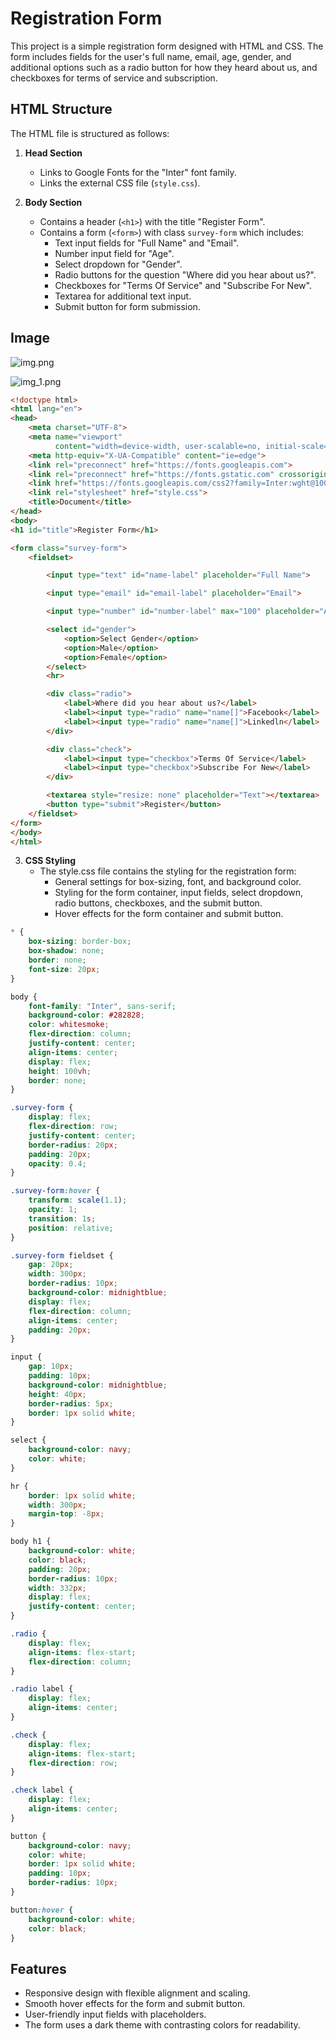 # Registration Form

This project is a simple registration form designed with HTML and CSS. The form includes fields for the user's full name, email, age, gender, and additional options such as a radio button for how they heard about us, and checkboxes for terms of service and subscription.


## HTML Structure

The HTML file is structured as follows:

1. **Head Section**
    - Links to Google Fonts for the "Inter" font family.
    - Links the external CSS file (`style.css`).

2. **Body Section**
    - Contains a header (`<h1>`) with the title "Register Form".
    - Contains a form (`<form>`) with class `survey-form` which includes:
        - Text input fields for "Full Name" and "Email".
        - Number input field for "Age".
        - Select dropdown for "Gender".
        - Radio buttons for the question "Where did you hear about us?".
        - Checkboxes for "Terms Of Service" and "Subscribe For New".
        - Textarea for additional text input.
        - Submit button for form submission.
## Image
![img.png](img.png)

![img_1.png](img_1.png)


```html
<!doctype html>
<html lang="en">
<head>
    <meta charset="UTF-8">
    <meta name="viewport"
          content="width=device-width, user-scalable=no, initial-scale=1.0, maximum-scale=1.0, minimum-scale=1.0">
    <meta http-equiv="X-UA-Compatible" content="ie=edge">
    <link rel="preconnect" href="https://fonts.googleapis.com">
    <link rel="preconnect" href="https://fonts.gstatic.com" crossorigin>
    <link href="https://fonts.googleapis.com/css2?family=Inter:wght@100..900&display=swap" rel="stylesheet">
    <link rel="stylesheet" href="style.css">
    <title>Document</title>
</head>
<body>
<h1 id="title">Register Form</h1>

<form class="survey-form">
    <fieldset>

        <input type="text" id="name-label" placeholder="Full Name">

        <input type="email" id="email-label" placeholder="Email">

        <input type="number" id="number-label" max="100" placeholder="Age">

        <select id="gender">
            <option>Select Gender</option>
            <option>Male</option>
            <option>Female</option>
        </select>
        <hr>

        <div class="radio">
            <label>Where did you hear about us?</label>
            <label><input type="radio" name="name[]">Facebook</label>
            <label><input type="radio" name="name[]">Linkedln</label>
        </div>

        <div class="check">
            <label><input type="checkbox">Terms Of Service</label>
            <label><input type="checkbox">Subscribe For New</label>
        </div>

        <textarea style="resize: none" placeholder="Text"></textarea>
        <button type="submit">Register</button>
    </fieldset>
</form>
</body>
</html>
````

3. **CSS Styling**
    - The style.css file contains the styling for the registration form:
        - General settings for box-sizing, font, and background color.
        - Styling for the form container, input fields, select dropdown, radio buttons, checkboxes, and the submit button.
        - Hover effects for the form container and submit button.

```css
* {
    box-sizing: border-box;
    box-shadow: none;
    border: none;
    font-size: 20px;
}

body {
    font-family: "Inter", sans-serif;
    background-color: #282828;
    color: whitesmoke;
    flex-direction: column;
    justify-content: center;
    align-items: center;
    display: flex;
    height: 100vh;
    border: none;
}

.survey-form {
    display: flex;
    flex-direction: row;
    justify-content: center;
    border-radius: 20px;
    padding: 20px;
    opacity: 0.4;
}

.survey-form:hover {
    transform: scale(1.1);
    opacity: 1;
    transition: 1s;
    position: relative;
}

.survey-form fieldset {
    gap: 20px;
    width: 300px;
    border-radius: 10px;
    background-color: midnightblue;
    display: flex;
    flex-direction: column;
    align-items: center;
    padding: 20px;
}

input {
    gap: 10px;
    padding: 10px;
    background-color: midnightblue;
    height: 40px;
    border-radius: 5px;
    border: 1px solid white;
}

select {
    background-color: navy;
    color: white;
}

hr {
    border: 1px solid white;
    width: 300px;
    margin-top: -8px;
}

body h1 {
    background-color: white;
    color: black;
    padding: 20px;
    border-radius: 10px;
    width: 332px;
    display: flex;
    justify-content: center;
}

.radio {
    display: flex;
    align-items: flex-start;
    flex-direction: column;
}

.radio label {
    display: flex;
    align-items: center;
}

.check {
    display: flex;
    align-items: flex-start;
    flex-direction: row;
}

.check label {
    display: flex;
    align-items: center;
}

button {
    background-color: navy;
    color: white;
    border: 1px solid white;
    padding: 10px;
    border-radius: 10px;
}

button:hover {
    background-color: white;
    color: black;
}
````
## Features
- Responsive design with flexible alignment and scaling.
- Smooth hover effects for the form and submit button.
- User-friendly input fields with placeholders.
- The form uses a dark theme with contrasting colors for readability.